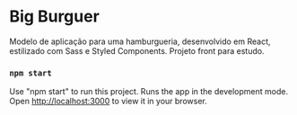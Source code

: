 # Big Burguer

Modelo de aplicação para uma hamburgueria, desenvolvido em React, estilizado com Sass e Styled Components. Projeto front para estudo.

### `npm start`

Use "npm start" to run this project.
Runs the app in the development mode.\
Open [http://localhost:3000](http://localhost:3000) to view it in your browser.
